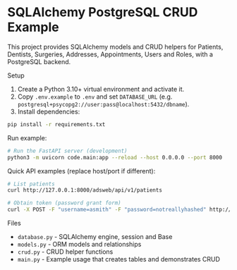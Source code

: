 # SQLAlchemy PostgreSQL CRUD Example

This project provides SQLAlchemy models and CRUD helpers for Patients, Dentists, Surgeries, Addresses, Appointments, Users and Roles, with a PostgreSQL backend.

Setup

1. Create a Python 3.10+ virtual environment and activate it.
2. Copy `.env.example` to `.env` and set `DATABASE_URL` (e.g. `postgresql+psycopg2://user:pass@localhost:5432/dbname`).
3. Install dependencies:

```bash
pip install -r requirements.txt
```

Run example:

```bash
# Run the FastAPI server (development)
python3 -m uvicorn code.main:app --reload --host 0.0.0.0 --port 8000
```

Quick API examples (replace host/port if different):

```bash
# List patients
curl http://127.0.0.1:8000/adsweb/api/v1/patients

# Obtain token (password grant form)
curl -X POST -F "username=asmith" -F "password=notreallyhashed" http://127.0.0.1:8000/adsweb/api/v1/auth/token
```

Files

- `database.py` - SQLAlchemy engine, session and Base
- `models.py` - ORM models and relationships
- `crud.py` - CRUD helper functions
- `main.py` - Example usage that creates tables and demonstrates CRUD
